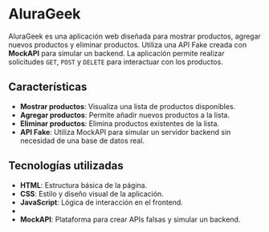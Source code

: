 # AluraGeek

AluraGeek es una aplicación web diseñada para mostrar productos, agregar nuevos productos y eliminar productos. Utiliza una API Fake creada con **MockAPI** para simular un backend. La aplicación permite realizar solicitudes `GET`, `POST` y `DELETE` para interactuar con los productos.

## Características

- **Mostrar productos**: Visualiza una lista de productos disponibles.
- **Agregar productos**: Permite añadir nuevos productos a la lista.
- **Eliminar productos**: Elimina productos existentes de la lista.
- **API Fake**: Utiliza MockAPI para simular un servidor backend sin necesidad de una base de datos real.

## Tecnologías utilizadas

- **HTML**: Estructura básica de la página.
- **CSS**: Estilo y diseño visual de la aplicación.
- **JavaScript**: Lógica de interacción en el frontend.
- 
- **MockAPI**: Plataforma para crear APIs falsas y simular un backend.

